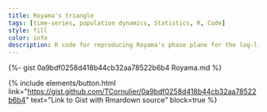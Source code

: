 ```yaml
---
title: Royama's triangle
tags: [time-series, population dynamics, Statistics, R, Code]
style: fill
color: info
description: R code for reproducing Royama's phase plane for the log-linear AR2 model.
---
```



{%- gist 0a9bdf0258d418b44cb32aa78522b6b4 Royama.md %}


{% include elements/button.html link="https://gist.github.com/TCornulier/0a9bdf0258d418b44cb32aa78522b6b4" text="Link to Gist with Rmardown source" block=true %}
